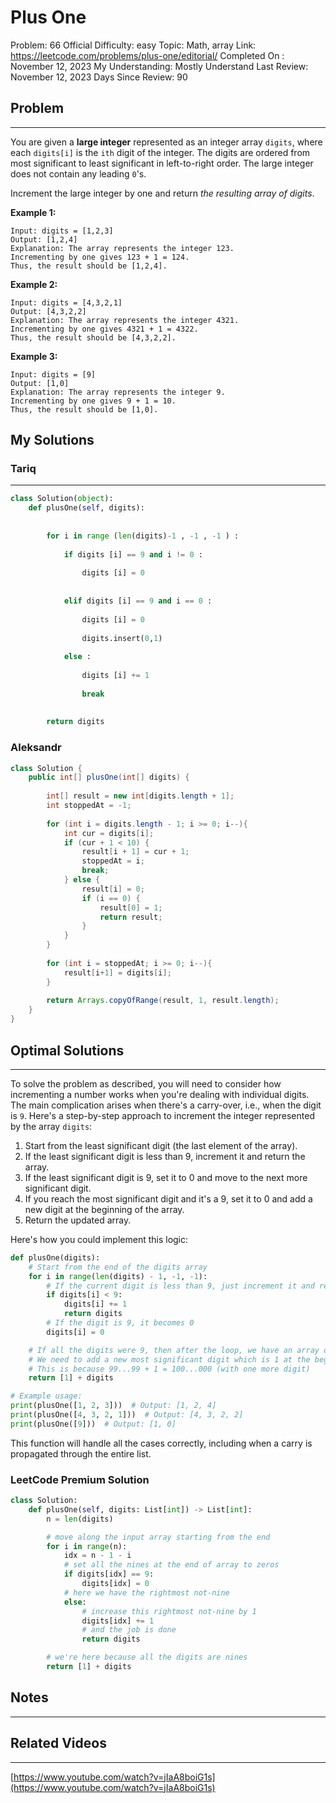 # Plus One

Problem: 66
Official Difficulty: easy
Topic: Math, array
Link: https://leetcode.com/problems/plus-one/editorial/
Completed On : November 12, 2023
My Understanding: Mostly Understand
Last Review: November 12, 2023
Days Since Review: 90

## Problem

---

You are given a **large integer** represented as an integer array `digits`, where each `digits[i]` is the `ith`
 digit of the integer. The digits are ordered from most significant to 
least significant in left-to-right order. The large integer does not 
contain any leading `0`'s.

Increment the large integer by one and return *the resulting array of digits*.

**Example 1:**

```
Input: digits = [1,2,3]
Output: [1,2,4]
Explanation: The array represents the integer 123.
Incrementing by one gives 123 + 1 = 124.
Thus, the result should be [1,2,4].
```

**Example 2:**

```
Input: digits = [4,3,2,1]
Output: [4,3,2,2]
Explanation: The array represents the integer 4321.
Incrementing by one gives 4321 + 1 = 4322.
Thus, the result should be [4,3,2,2].
```

**Example 3:**

```
Input: digits = [9]
Output: [1,0]
Explanation: The array represents the integer 9.
Incrementing by one gives 9 + 1 = 10.
Thus, the result should be [1,0].
```

## My Solutions

### Tariq

---

```python
class Solution(object):
    def plusOne(self, digits):
           
        
        for i in range (len(digits)-1 , -1 , -1 ) : 
            
            if digits [i] == 9 and i != 0 : 
                
                digits [i] = 0
                
                
            elif digits [i] == 9 and i == 0 : 
                
                digits [i] = 0
                
                digits.insert(0,1)
                
            else :
            
                digits [i] += 1
                
                break
                
        
        return digits
```

### Aleksandr

```java
class Solution {
    public int[] plusOne(int[] digits) {
        
        int[] result = new int[digits.length + 1];
        int stoppedAt = -1;
        
        for (int i = digits.length - 1; i >= 0; i--){
            int cur = digits[i];
            if (cur + 1 < 10) {
                result[i + 1] = cur + 1; 
                stoppedAt = i;
                break;
            } else {
                result[i] = 0;
                if (i == 0) {
                    result[0] = 1; 
                    return result;
                }
            }
        }
        
        for (int i = stoppedAt; i >= 0; i--){
            result[i+1] = digits[i];
        }
            
        return Arrays.copyOfRange(result, 1, result.length);
    }
}
```

## Optimal Solutions

---

To solve the problem as described, you will need to consider how incrementing a number works when you're dealing with individual digits. The main complication arises when there's a carry-over, i.e., when the digit is `9`. Here's a step-by-step approach to increment the integer represented by the array `digits`:

1. Start from the least significant digit (the last element of the array).
2. If the least significant digit is less than 9, increment it and return the array.
3. If the least significant digit is 9, set it to 0 and move to the next more significant digit.
4. If you reach the most significant digit and it's a 9, set it to 0 and add a new digit at the beginning of the array.
5. Return the updated array.

Here's how you could implement this logic:

```python
def plusOne(digits):
    # Start from the end of the digits array
    for i in range(len(digits) - 1, -1, -1):
        # If the current digit is less than 9, just increment it and return the array
        if digits[i] < 9:
            digits[i] += 1
            return digits
        # If the digit is 9, it becomes 0
        digits[i] = 0

    # If all the digits were 9, then after the loop, we have an array of all 0s
    # We need to add a new most significant digit which is 1 at the beginning
    # This is because 99...99 + 1 = 100...000 (with one more digit)
    return [1] + digits

# Example usage:
print(plusOne([1, 2, 3]))  # Output: [1, 2, 4]
print(plusOne([4, 3, 2, 1]))  # Output: [4, 3, 2, 2]
print(plusOne([9]))  # Output: [1, 0]

```

This function will handle all the cases correctly, including when a carry is propagated through the entire list.

### LeetCode Premium Solution

```python
class Solution:
    def plusOne(self, digits: List[int]) -> List[int]:
        n = len(digits)

        # move along the input array starting from the end
        for i in range(n):
            idx = n - 1 - i
            # set all the nines at the end of array to zeros
            if digits[idx] == 9:
                digits[idx] = 0
            # here we have the rightmost not-nine
            else:
                # increase this rightmost not-nine by 1
                digits[idx] += 1
                # and the job is done
                return digits

        # we're here because all the digits are nines
        return [1] + digits
```

## Notes

---

## Related Videos

---

[https://www.youtube.com/watch?v=jIaA8boiG1s](https://www.youtube.com/watch?v=jIaA8boiG1s)